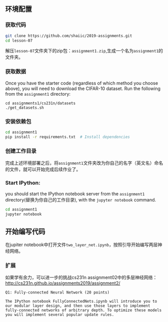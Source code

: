 ## 环境配置

### 获取代码

```bash
git clone https://github.com/shaiic/2019-assignments.git
cd lesson-07
```
解压`lesson-07`文件夹下的zip包：`assignment1.zip`,生成一个名为`assignment1`的文件夹。

### 获取数据

Once you have the starter code (regardless of which method you choose above), you will need to download the CIFAR-10 dataset. Run the following from the `assignment1` directory:

```
cd assignments1/cs231n/datasets
./get_datasets.sh
```

### 安装依赖包

```bash
cd assignment1
pip install -r requirements.txt  # Install dependencies
```

### 创建工作目录

完成上述环境部署之后，将`assignment1`文件夹改为你自己的名字（英文名）命名的文件，就可以开始完成后续作业了。

### Start IPython:

you should start the IPython notebook server from the `assignment1` directory(替换为你自己的工作目录), with the `jupyter notebook` command.
```bash
cd assignment1
jupyter notebook
```



## 开始编写代码

在jupiter notebook中打开文件`two_layer_net.ipynb`，按照引导开始编写两层神经网络。



### 扩展

如果学有余力，可以进一步的挑战cs231n assignment02中的多层神经网络：http://cs231n.github.io/assignments2019/assignment2/
```
Q1: Fully-connected Neural Network (20 points)

The IPython notebook FullyConnectedNets.ipynb will introduce you to our modular layer design, and then use those layers to implement fully-connected networks of arbitrary depth. To optimize these models you will implement several popular update rules.
```